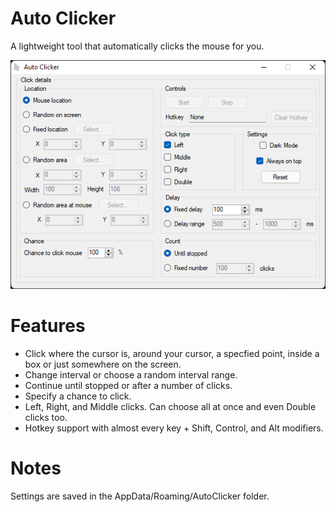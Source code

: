 # Auto Clicker
A lightweight tool that automatically clicks the mouse for you.

![](window.jpg)

# Features
- Click where the cursor is, around your cursor, a specfied point, inside a box or just somewhere on the screen.
- Change interval or choose a random interval range.
- Continue until stopped or after a number of clicks.
- Specify a chance to click.
- Left, Right, and Middle clicks. Can choose all at once and even Double clicks too.
- Hotkey support with almost every key + Shift, Control, and Alt modifiers.

# Notes
Settings are saved in the AppData/Roaming/AutoClicker folder.